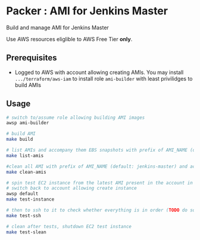 # Packer : AMI for Jenkins Master

Build and manage AMI for Jenkins Master

Use  AWS resources eliglible to AWS Free Tier __only__.

## Prerequisites

* Logged to AWS with account allowing creating AMIs. You may install `.../terraform/aws-iam` to install role `ami-builder` with least privilidges to build AMIs

## Usage

```bash
# switch to/assume role allowing building AMI images
awsp ami-builder

# build AMI
make build

# list AMIs and accompany them EBS snapshots with prefix of AMI_NAME (default: jenkins-master)
make list-amis

#clean all AMI with prefix of AMI_NAME (default: jenkins-master) and accompanied them snapshot (assume EBS type AMIs)
make clean-amis

# spin test EC2 instance from the latest AMI present in the account in the region
# switch back to account allowing create instance
awsp default
make test-instance

# then to ssh to it to check whether everything is in order (TODO do some automation here)
make test-ssh

# clean after tests, shutdown EC2 test instance
make test-slean
```
